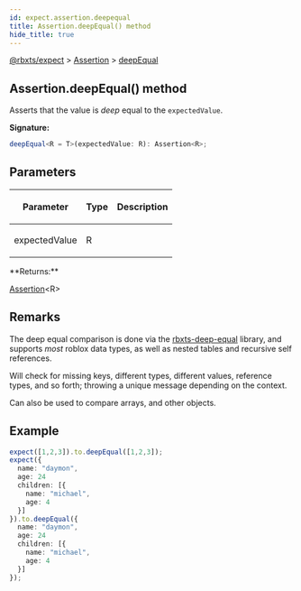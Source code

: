 ```yaml
---
id: expect.assertion.deepequal
title: Assertion.deepEqual() method
hide_title: true
---
```


[@rbxts/expect](./expect.md) &gt; [Assertion](./expect.assertion.md) &gt; [deepEqual](./expect.assertion.deepequal.md)

## Assertion.deepEqual() method

Asserts that the value is _deep_ equal to the `expectedValue`<!-- -->.

**Signature:**

```typescript
deepEqual<R = T>(expectedValue: R): Assertion<R>;
```

## Parameters

<table><thead><tr><th>

Parameter


</th><th>

Type


</th><th>

Description


</th></tr></thead>
<tbody><tr><td>

expectedValue


</td><td>

R


</td><td>


</td></tr>
</tbody></table>
**Returns:**

[Assertion](./expect.assertion.md)<!-- -->&lt;R&gt;

## Remarks

The deep equal comparison is done via the [rbxts-deep-equal](https://github.com/daymxn/rbxts-deep-equal) library, and supports _most_ roblox data types, as well as nested tables and recursive self references.

Will check for missing keys, different types, different values, reference types, and so forth; throwing a unique message depending on the context.

Can also be used to compare arrays, and other objects.

## Example


```ts
expect([1,2,3]).to.deepEqual([1,2,3]);
expect({
  name: "daymon",
  age: 24
  children: [{
    name: "michael",
    age: 4
  }]
}).to.deepEqual({
  name: "daymon",
  age: 24
  children: [{
    name: "michael",
    age: 4
  }]
});
```
